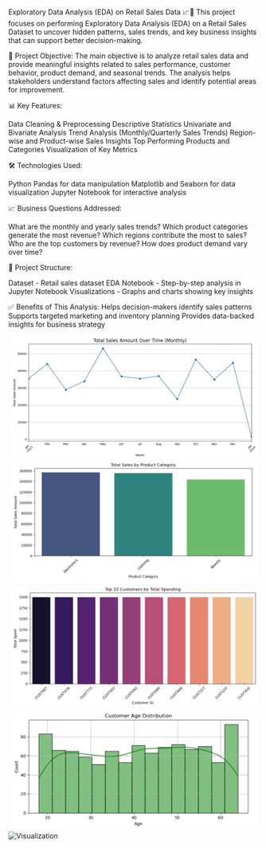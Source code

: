 Exploratory Data Analysis (EDA) on Retail Sales Data 📈🛒
This project focuses on performing Exploratory Data Analysis (EDA) on a Retail Sales Dataset to uncover hidden patterns, sales trends, and key business insights that can support better decision-making.

📌 Project Objective:
The main objective is to analyze retail sales data and provide meaningful insights related to sales performance, customer behavior, product demand, and seasonal trends. The analysis helps stakeholders understand factors affecting sales and identify potential areas for improvement.

📊 Key Features:

Data Cleaning & Preprocessing
Descriptive Statistics
Univariate and Bivariate Analysis
Trend Analysis (Monthly/Quarterly Sales Trends)
Region-wise and Product-wise Sales Insights
Top Performing Products and Categories
Visualization of Key Metrics

🛠️ Technologies Used:

Python
Pandas for data manipulation
Matplotlib and Seaborn for data visualization
Jupyter Notebook for interactive analysis

📈 Business Questions Addressed:

What are the monthly and yearly sales trends?
Which product categories generate the most revenue?
Which regions contribute the most to sales?
Who are the top customers by revenue?
How does product demand vary over time?

📂 Project Structure:

Dataset - Retail sales dataset
EDA Notebook - Step-by-step analysis in Jupyter Notebook
Visualizations - Graphs and charts showing key insights

✅ Benefits of This Analysis:
Helps decision-makers identify sales patterns
Supports targeted marketing and inventory planning
Provides data-backed insights for business strategy

![Visualization](https://github.com/parshvia050703/Exploratory-Data-Analysis-EDA-on-Retail-Sales-Data/blob/main/Screenshot%202025-07-02%20203415.png)
![Visualization](https://github.com/parshvia050703/Exploratory-Data-Analysis-EDA-on-Retail-Sales-Data/blob/main/Screenshot%202025-07-02%20203455.png)
![Visualization](https://github.com/parshvia050703/Exploratory-Data-Analysis-EDA-on-Retail-Sales-Data/blob/main/Screenshot%202025-07-02%20203517.png)
![Visualization](https://github.com/parshvia050703/Exploratory-Data-Analysis-EDA-on-Retail-Sales-Data/blob/main/Screenshot%202025-07-02%20203533.png)
![Visualization]()
